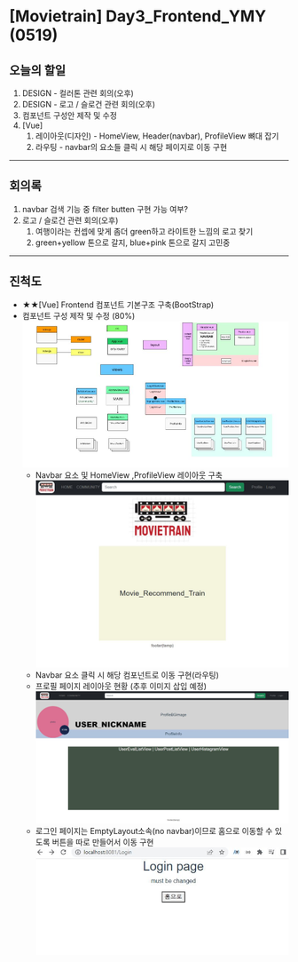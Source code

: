 # [Movietrain] Day3_Frontend_YMY (0519)

## 오늘의 할일 

  1. DESIGN - 컬러톤 관련 회의(오후)
  2. DESIGN - 로고 / 슬로건 관련 회의(오후)
  3. 컴포넌트 구성안 제작 및 수정 
  4. [Vue] 
     1. 레이아웃(디자인) - HomeView, Header(navbar), ProfileView 뼈대 잡기
     2. 라우팅 - navbar의 요소들 클릭 시 해당 페이지로 이동 구현  



  
-------------------
## 회의록
  1. navbar 검색 기능 중 filter butten 구현 가능 여부?
  2. 로고 / 슬로건 관련 회의(오후)
     1. 여행이라는 컨셉에 맞게 좀더 green하고 라이트한 느낌의 로고 찾기
     2. green+yellow 톤으로 갈지, blue+pink 톤으로 갈지 고민중




------
  ## 진척도 


- ★★[Vue] Frontend 컴포넌트 기본구조 구축(BootStrap) 
- 컴포넌트 구성 제작 및 수정 (80%)
    ![component](img/Comp.JPG)
  - Navbar 요소 및 HomeView ,ProfileView 레이아웃 구축
     ![main](img/main_page.JPG)
  - Navbar 요소 클릭 시 해당 컴포넌트로 이동 구현(라우팅)
  - 프로필 페이지 레이아웃 현황 (추후 이미지 삽입 예정)
    ![profile](img/profile_page.JPG)
  - 로그인 페이지는 EmptyLayout소속(no navbar)이므로 홈으로 이동할 수 있도록 버튼을 따로 만들어서 이동 구현
    ![login](img/login_page.JPG)

